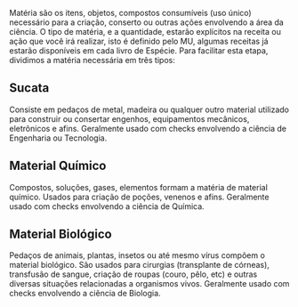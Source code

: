 Matéria são os itens, objetos, compostos consumíveis (uso único) necessário para a criação, conserto ou outras ações envolvendo a área da ciência. O tipo de matéria, e a quantidade, estarão explícitos na receita ou ação que você irá realizar, isto é definido pelo MU, algumas receitas já estarão disponíveis em cada livro de Espécie. Para facilitar esta etapa, dividimos a matéria necessária em três tipos:

## Sucata
Consiste em pedaços de metal, madeira ou qualquer outro material utilizado para construir ou consertar engenhos, equipamentos mecânicos, eletrônicos e afins. Geralmente usado com checks envolvendo a ciência de Engenharia ou Tecnologia.

## Material Químico
Compostos, soluções, gases, elementos formam a matéria de material químico. Usados para criação de poções, venenos e afins. Geralmente usado com checks envolvendo a ciência de Química.

## Material Biológico
Pedaços de animais, plantas, insetos ou até mesmo vírus compõem o material biológico. São usados para cirurgias (transplante de córneas), transfusão de sangue, criação de roupas (couro, pêlo, etc) e outras diversas situações relacionadas a organismos vivos. Geralmente usado com checks envolvendo a ciência de Biologia.